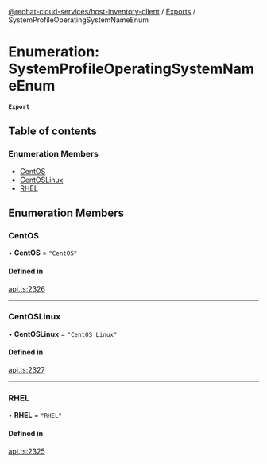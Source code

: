 [@redhat-cloud-services/host-inventory-client](../README.md) / [Exports](../modules.md) / SystemProfileOperatingSystemNameEnum

# Enumeration: SystemProfileOperatingSystemNameEnum

**`Export`**

## Table of contents

### Enumeration Members

- [CentOS](SystemProfileOperatingSystemNameEnum.md#centos)
- [CentOSLinux](SystemProfileOperatingSystemNameEnum.md#centoslinux)
- [RHEL](SystemProfileOperatingSystemNameEnum.md#rhel)

## Enumeration Members

### CentOS

• **CentOS** = ``"CentOS"``

#### Defined in

[api.ts:2326](https://github.com/RedHatInsights/javascript-clients/blob/master/packages/host-inventory/api.ts#L2326)

___

### CentOSLinux

• **CentOSLinux** = ``"CentOS Linux"``

#### Defined in

[api.ts:2327](https://github.com/RedHatInsights/javascript-clients/blob/master/packages/host-inventory/api.ts#L2327)

___

### RHEL

• **RHEL** = ``"RHEL"``

#### Defined in

[api.ts:2325](https://github.com/RedHatInsights/javascript-clients/blob/master/packages/host-inventory/api.ts#L2325)
